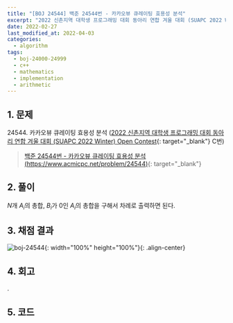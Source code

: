```yaml
---
title: "[BOJ 24544] 백준 24544번 - 카카오뷰 큐레이팅 효용성 분석"
excerpt: "2022 신촌지역 대학생 프로그래밍 대회 동아리 연합 겨울 대회 (SUAPC 2022 Winter) Open Contest C번 - 백준 24544번 카카오뷰 큐레이팅 효용성 분석 풀이"
date: 2022-02-27
last_modified_at: 2022-04-03
categories:
  - algorithm
tags:
  - boj-24000-24999
  - c++
  - mathematics
  - implementation
  - arithmetic
---
```


## 1. 문제
$24544$. 카카오뷰 큐레이팅 효용성 분석 ([2022 신촌지역 대학생 프로그래밍 대회 동아리 연합 겨울 대회 (SUAPC 2022 Winter) Open Contest](https://burningfalls.github.io/contest/2022-suapc-baekjoon-contest/){: target="_blank"} C번)

> [백준 24544번 - 카카오뷰 큐레이팅 효용성 분석 (https://www.acmicpc.net/problem/24544)](https://www.acmicpc.net/problem/24544){: target="_blank"}

## 2. 풀이

$N$개 $A_i$의 총합, $B_i$가 $0$인 $A_i$의 총합을 구해서 차례로 출력하면 된다.

## 3. 채점 결과

![boj-24544](https://user-images.githubusercontent.com/30232837/161430826-9ce89814-c7aa-46a9-aff4-6749f330f5ac.png "boj-24544"){: width="100%" height="100%"}{: .align-center}

## 4. 회고

.

## 5. 코드

<script src="https://gist.github.com/BurningFalls/0ff07875fd0d31e349f8492397bc66b2.js"></script>